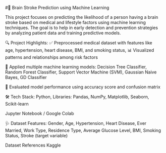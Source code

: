 #🧠 Brain Stroke Prediction using Machine Learning

This project focuses on predicting the likelihood of a person having a brain stroke based on medical and lifestyle factors using machine learning techniques. The goal is to help in early detection and prevention strategies by analyzing patient data and training predictive models.

🔍 Project Highlights:
✅ Preprocessed medical dataset with features like age, hypertension, heart disease, BMI, and smoking status,
📊 Visualized patterns and relationships among risk factors

🧠 Applied multiple machine learning models:
Decision Tree Classifier,
Random Forest Classifier,
Support Vector Machine (SVM),
Gaussian Naive Bayes,
GD Classifier

🧪 Evaluated model performance using accuracy score and confusion matrix

🛠️ Tech Stack:
Python,
Libraries: Pandas, NumPy, Matplotlib, Seaborn, Scikit-learn

Jupyter Notebook / Google Colab

🩺 Dataset Features:
Gender, Age,
Hypertension, Heart Disease,
Ever Married, Work Type,
Residence Type,
Average Glucose Level, BMI,
Smoking Status,
Stroke (target variable)

Dataset
References Kaggle




